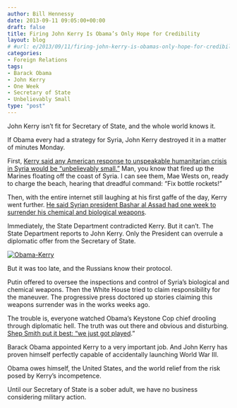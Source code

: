 ```yaml
---
author: Bill Hennessy
date: 2013-09-11 09:05:00+00:00
draft: false
title: Firing John Kerry Is Obama’s Only Hope for Credibility
layout: blog
# #url: e/2013/09/11/firing-john-kerry-is-obamas-only-hope-for-credibility/
categories:
- Foreign Relations
tags:
- Barack Obama
- John Kerry
- One Week
- Secretary of State
- Unbelievably Small
type: "post"
---
```


John Kerry isn’t fit for Secretary of State, and the whole world knows it.

If Obama every had a strategy for Syria, John Kerry destroyed it in a matter of minutes Monday. 

First, [Kerry said any American response to unspeakable humanitarian crisis in Syria would be “unbelievably small.”](https://www.google.com/url?sa=t&rct=j&q=&esrc=s&source=web&cd=4&cad=rja&ved=0CEoQFjAD&url=http%3A%2F%2Fwww.politico.com%2Fstory%2F2013%2F09%2Fsyria-john-kerry-unbelievably-small-comment-96461.html%3Fml%3Dal_1&ei=L90vUojdNIfyrAG84ICoAQ&usg=AFQjCNGOfXY5hEwuyCprqsB_LJqWaX-uZg&sig2=Bh4-DQ_jR1ufnPv5tpXp3Q) Man, you know that fired up the Marines floating off the coast of Syria. I can see them, Mae Wests on, ready to charge the beach, hearing that dreadful command: “Fix bottle rockets!”

Then, with the entire internet still laughing at his first gaffe of the day, Kerry went further. [He said Syrian president Bashar al Assad had one week to surrender his chemical and biological weapons](https://www.google.com/url?sa=t&rct=j&q=&esrc=s&source=web&cd=8&cad=rja&ved=0CGcQFjAH&url=http%3A%2F%2Fwww.rushlimbaugh.com%2Fdaily%2F2013%2F09%2F09%2Fjohn_kerry_gives_assad_one_week_to_give_up_or_face_an_unbelievably_small_attack&ei=r90vUvn3A4iUqwHR_IHIBg&usg=AFQjCNHMZdv4Z4e-iph-LvHN2XVmn4jS1A&sig2=RjO86YFNXBjCXSK9oQhhVA). 

Immediately, the State Department contradicted Kerry. But it can’t. The State Department reports to John Kerry. Only the President can overrule a diplomatic offer from the Secretary of State. 

[![Obama-Kerry](https://hennessysview.com/wp-content/uploads/2013/09/Obama-Kerry_thumb.jpg)
](https://hennessysview.com/wp-content/uploads/2013/09/Obama-Kerry.jpg)

But it was too late, and the Russians know their protocol. 

Putin offered to oversee the inspections and control of Syria’s biological and chemical weapons. Then the White House tried to claim responsibility for the maneuver. The progressive press doctored up stories claiming this weapons surrender was in the works weeks ago. 

The trouble is, everyone watched Obama’s Keystone Cop chief drooling through diplomatic hell. The truth was out there and obvious and disturbing. [Shep Smith put it best: “we just got played](https://thelibertarianrepublic.com/foxs-shep-smith-just-got-played-russians/).”

Barack Obama appointed Kerry to a very important job. And John Kerry has proven himself perfectly capable of accidentally launching World War III. 

Obama owes himself, the United States, and the world relief from the risk posed by Kerry’s incompetence. 

Until our Secretary of State is a sober adult, we have no business considering military action. 
